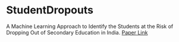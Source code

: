 # StudentDropouts
A Machine Learning Approach to Identify the Students at the Risk of Dropping Out of Secondary Education in India.
[Paper Link](https://drive.google.com/file/d/1TFgQLj0ieyCJ0eMeCN9MRcet0a2ht7kU/view?usp=sharing)
